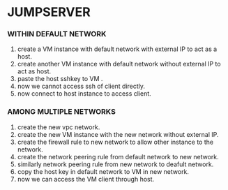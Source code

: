 # JUMPSERVER

### WITHIN DEFAULT NETWORK

1. create a VM instance with default network with external IP to act as a host.
2. create another VM instance with default network without external IP to act as host.
3. paste the host sshkey to VM .
4. now we cannot access ssh of client directly.
4. now connect to host instance to access client.
 
### AMONG MULTIPLE NETWORKS

1. create the new vpc network.
2. create the new VM instance with the new network without external IP.
3. create the firewall rule to new network to allow other instance to the network.
3. create the network peering rule from default network to new network.
3. similarly network peering rule from new network to deafult network.
3. copy the host key in default network to VM in new network.
3. now we can access the VM client through host.
